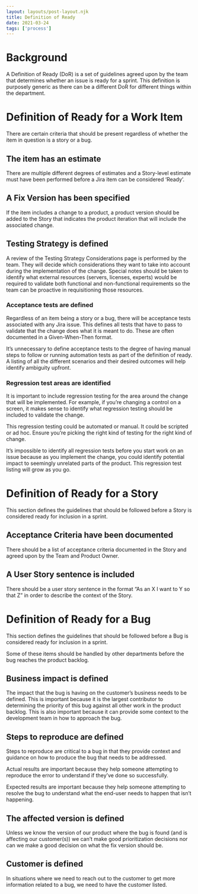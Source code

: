 ```yaml
---
layout: layouts/post-layout.njk
title: Definition of Ready
date: 2021-03-24
tags: ['process']
---
```


# Background

A Definition of Ready (DoR) is <!-- Excerpt Start -->a set of guidelines agreed upon by the team that determines whether an issue is ready for a sprint.<!-- Excerpt End --> This definition is purposely generic as there can be a different DoR for different things within the department.

# Definition of Ready for a Work Item

There are certain criteria that should be present regardless of whether the item in question is a story or a bug.

## The item has an estimate

There are multiple different degrees of estimates and a Story-level estimate must have been performed before a Jira item can be considered ‘Ready’.

## A Fix Version has been specified

If the item includes a change to a product, a product version should be added to the Story that indicates the product iteration that will include the associated change.

## Testing Strategy is defined

A review of the Testing Strategy Considerations page is performed by the team. They will decide which considerations they want to take into account during the implementation of the change. Special notes should be taken to identify what external resources (servers, licenses, experts) would be required to validate both functional and non-functional requirements so the team can be proactive in requisitioning those resources.

### Acceptance tests are defined

Regardless of an item being a story or a bug, there will be acceptance tests associated with any Jira issue. This defines all tests that have to pass to validate that the change does what it is meant to do. These are often documented in a Given-When-Then format.

It’s unnecessary to define acceptance tests to the degree of having manual steps to follow or running automation tests as part of the definition of ready. A listing of all the different scenarios and their desired outcomes will help identify ambiguity upfront.

### Regression test areas are identified

It is important to include regression testing for the area around the change that will be implemented. For example, if you’re changing a control on a screen, it makes sense to identify what regression testing should be included to validate the change.

This regression testing could be automated or manual. It could be scripted or ad hoc. Ensure you’re picking the right kind of testing for the right kind of change.

It’s impossible to identify all regression tests before you start work on an issue because as you implement the change, you could identify potential impact to seemingly unrelated parts of the product. This regression test listing will grow as you go.

# Definition of Ready for a Story

This section defines the guidelines that should be followed before a Story is considered ready for inclusion in a sprint.

## Acceptance Criteria have been documented

There should be a list of acceptance criteria documented in the Story and agreed upon by the Team and Product Owner.

## A User Story sentence is included

There should be a user story sentence in the format “As an X I want to Y so that Z” in order to describe the context of the Story.

# Definition of Ready for a Bug

This section defines the guidelines that should be followed before a Bug is considered ready for inclusion in a sprint.

Some of these items should be handled by other departments before the bug reaches the product backlog.

## Business impact is defined

The impact that the bug is having on the customer’s business needs to be defined. This is important because it is the largest contributor to determining the priority of this bug against all other work in the product backlog. This is also important because it can provide some context to the development team in how to approach the bug.

## Steps to reproduce are defined

Steps to reproduce are critical to a bug in that they provide context and guidance on how to produce the bug that needs to be addressed.

Actual results are important because they help someone attempting to reproduce the error to understand if they’ve done so successfully.

Expected results are important because they help someone attempting to resolve the bug to understand what the end-user needs to happen that isn’t happening.

## The affected version is defined

Unless we know the version of our product where the bug is found (and is affecting our customer(s)) we can’t make good prioritization decisions nor can we make a good decision on what the fix version should be.

## Customer is defined

In situations where we need to reach out to the customer to get more information related to a bug, we need to have the customer listed.
